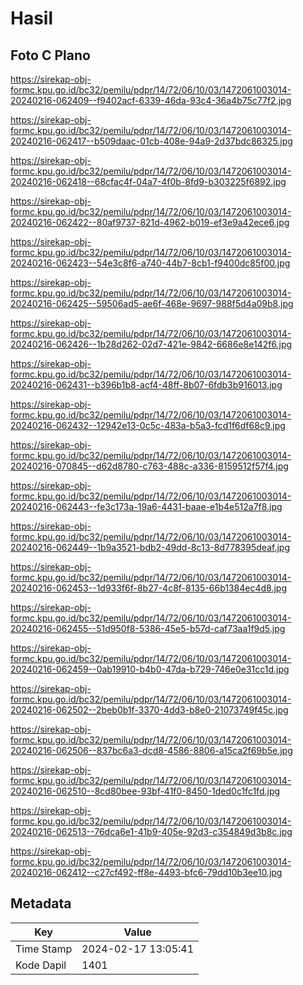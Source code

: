 # Hasil

## Foto C Plano

https://sirekap-obj-formc.kpu.go.id/bc32/pemilu/pdpr/14/72/06/10/03/1472061003014-20240216-062409--f9402acf-6339-46da-93c4-36a4b75c77f2.jpg

https://sirekap-obj-formc.kpu.go.id/bc32/pemilu/pdpr/14/72/06/10/03/1472061003014-20240216-062417--b509daac-01cb-408e-94a9-2d37bdc86325.jpg

https://sirekap-obj-formc.kpu.go.id/bc32/pemilu/pdpr/14/72/06/10/03/1472061003014-20240216-062418--68cfac4f-04a7-4f0b-8fd9-b303225f6892.jpg

https://sirekap-obj-formc.kpu.go.id/bc32/pemilu/pdpr/14/72/06/10/03/1472061003014-20240216-062422--80af9737-821d-4962-b019-ef3e9a42ece6.jpg

https://sirekap-obj-formc.kpu.go.id/bc32/pemilu/pdpr/14/72/06/10/03/1472061003014-20240216-062423--54e3c8f6-a740-44b7-8cb1-f9400dc85f00.jpg

https://sirekap-obj-formc.kpu.go.id/bc32/pemilu/pdpr/14/72/06/10/03/1472061003014-20240216-062425--59506ad5-ae6f-468e-9697-988f5d4a09b8.jpg

https://sirekap-obj-formc.kpu.go.id/bc32/pemilu/pdpr/14/72/06/10/03/1472061003014-20240216-062426--1b28d262-02d7-421e-9842-6686e8e142f6.jpg

https://sirekap-obj-formc.kpu.go.id/bc32/pemilu/pdpr/14/72/06/10/03/1472061003014-20240216-062431--b396b1b8-acf4-48ff-8b07-6fdb3b916013.jpg

https://sirekap-obj-formc.kpu.go.id/bc32/pemilu/pdpr/14/72/06/10/03/1472061003014-20240216-062432--12942e13-0c5c-483a-b5a3-fcd1f6df68c9.jpg

https://sirekap-obj-formc.kpu.go.id/bc32/pemilu/pdpr/14/72/06/10/03/1472061003014-20240216-070845--d62d8780-c763-488c-a336-8159512f57f4.jpg

https://sirekap-obj-formc.kpu.go.id/bc32/pemilu/pdpr/14/72/06/10/03/1472061003014-20240216-062443--fe3c173a-19a6-4431-baae-e1b4e512a7f8.jpg

https://sirekap-obj-formc.kpu.go.id/bc32/pemilu/pdpr/14/72/06/10/03/1472061003014-20240216-062449--1b9a3521-bdb2-49dd-8c13-8d778395deaf.jpg

https://sirekap-obj-formc.kpu.go.id/bc32/pemilu/pdpr/14/72/06/10/03/1472061003014-20240216-062453--1d933f6f-8b27-4c8f-8135-66b1384ec4d8.jpg

https://sirekap-obj-formc.kpu.go.id/bc32/pemilu/pdpr/14/72/06/10/03/1472061003014-20240216-062455--51d950f8-5386-45e5-b57d-caf73aa1f9d5.jpg

https://sirekap-obj-formc.kpu.go.id/bc32/pemilu/pdpr/14/72/06/10/03/1472061003014-20240216-062459--0ab19910-b4b0-47da-b729-746e0e31cc1d.jpg

https://sirekap-obj-formc.kpu.go.id/bc32/pemilu/pdpr/14/72/06/10/03/1472061003014-20240216-062502--2beb0b1f-3370-4dd3-b8e0-21073749f45c.jpg

https://sirekap-obj-formc.kpu.go.id/bc32/pemilu/pdpr/14/72/06/10/03/1472061003014-20240216-062506--837bc6a3-dcd8-4586-8806-a15ca2f69b5e.jpg

https://sirekap-obj-formc.kpu.go.id/bc32/pemilu/pdpr/14/72/06/10/03/1472061003014-20240216-062510--8cd80bee-93bf-41f0-8450-1ded0c1fc1fd.jpg

https://sirekap-obj-formc.kpu.go.id/bc32/pemilu/pdpr/14/72/06/10/03/1472061003014-20240216-062513--76dca6e1-41b9-405e-92d3-c354849d3b8c.jpg

https://sirekap-obj-formc.kpu.go.id/bc32/pemilu/pdpr/14/72/06/10/03/1472061003014-20240216-062412--c27cf492-ff8e-4493-bfc6-79dd10b3ee10.jpg


## Metadata

| Key        | Value               |
| ---------- | ------------------- |
| Time Stamp | 2024-02-17 13:05:41 |
| Kode Dapil | 1401                |



